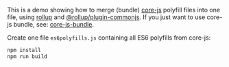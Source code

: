 This is a demo showing how to merge (bundle)
[core-js](https://github.com/zloirock/core-js)
polyfill files into one file, using
[rollup](https://rollupjs.org/)
and
[@rollup/plugin-commonjs](https://github.com/rollup/plugins/tree/master/packages/commonjs).
If you just want to use core-js bundle, see:
[core-js-bundle](https://github.com/zloirock/core-js/tree/master/packages/core-js-bundle).

Create one file `es6polyfills.js` containing all ES6 polyfills from core-js:

```sh
npm install
npm run build
```
